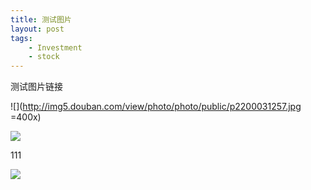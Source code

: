 ```yaml
--- 
title: 测试图片
layout: post
tags: 
    - Investment
    - stock
---
```


测试图片链接

![](http://img5.douban.com/view/photo/photo/public/p2200031257.jpg =400x)

![](http://i.imgur.com/9jHXNU2.jpg)

111

![](http://img5.douban.com/view/photo/large/public/p2200031179.jpg)